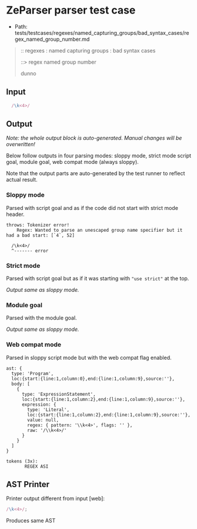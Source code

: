 # ZeParser parser test case

- Path: tests/testcases/regexes/named_capturing_groups/bad_syntax_cases/regex_named_group_number.md

> :: regexes : named capturing groups : bad syntax cases
>
> ::> regex named group number
>
> dunno

## Input

`````js
  /\k<4>/
`````

## Output

_Note: the whole output block is auto-generated. Manual changes will be overwritten!_

Below follow outputs in four parsing modes: sloppy mode, strict mode script goal, module goal, web compat mode (always sloppy).

Note that the output parts are auto-generated by the test runner to reflect actual result.

### Sloppy mode

Parsed with script goal and as if the code did not start with strict mode header.

`````
throws: Tokenizer error!
    Regex: Wanted to parse an unescaped group name specifier but it had a bad start: [`4`, 52]

  /\k<4>/
  ^------- error
`````

### Strict mode

Parsed with script goal but as if it was starting with `"use strict"` at the top.

_Output same as sloppy mode._

### Module goal

Parsed with the module goal.

_Output same as sloppy mode._

### Web compat mode

Parsed in sloppy script mode but with the web compat flag enabled.

`````
ast: {
  type: 'Program',
  loc:{start:{line:1,column:0},end:{line:1,column:9},source:''},
  body: [
    {
      type: 'ExpressionStatement',
      loc:{start:{line:1,column:2},end:{line:1,column:9},source:''},
      expression: {
        type: 'Literal',
        loc:{start:{line:1,column:2},end:{line:1,column:9},source:''},
        value: null,
        regex: { pattern: '\\k<4>', flags: '' },
        raw: '/\\k<4>/'
      }
    }
  ]
}

tokens (3x):
       REGEX ASI
`````


## AST Printer

Printer output different from input [web]:

````js
/\k<4>/;
````

Produces same AST
